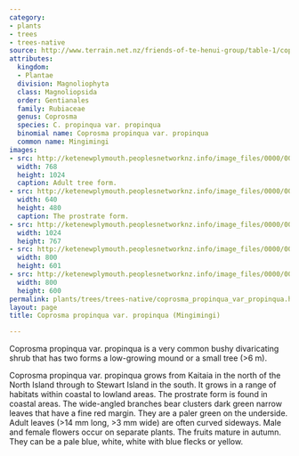 ```yaml
---
category:
- plants
- trees
- trees-native
source: http://www.terrain.net.nz/friends-of-te-henui-group/table-1/coprosma-propinqua-var-propinqua-mingimingi.html
attributes:
  kingdom:
  - Plantae
  division: Magnoliophyta
  class: Magnoliopsida
  order: Gentianales
  family: Rubiaceae
  genus: Coprosma
  species: C. propinqua var. propinqua
  binomial name: Coprosma propinqua var. propinqua
  common name: Mingimingi
images:
- src: http://ketenewplymouth.peoplesnetworknz.info/image_files/0000/0010/3938/Coprosma_propinqua_var._propinqua.JPG
  width: 768
  height: 1024
  caption: Adult tree form.
- src: http://ketenewplymouth.peoplesnetworknz.info/image_files/0000/0010/3948/Coprosma_propinqua_var._propinqua-001.JPG
  width: 640
  height: 480
  caption: The prostrate form.
- src: http://ketenewplymouth.peoplesnetworknz.info/image_files/0000/0010/3923/Coprosma_propinqua_var._propinqua_._propinqua_15-03-2016_2-06-39_PM.JPG
  width: 1024
  height: 767
- src: http://ketenewplymouth.peoplesnetworknz.info/image_files/0000/0010/3928/Coprosma_propinqua_var._propinqua_._propinqua_15-03-2016_2-07-58_PM.JPG
  width: 800
  height: 601
- src: http://ketenewplymouth.peoplesnetworknz.info/image_files/0000/0010/3933/Coprosma_propinqua_var._propinqua_-004.JPG
  width: 800
  height: 600
permalink: plants/trees/trees-native/coprosma_propinqua_var_propinqua.html
layout: page
title: Coprosma propinqua var. propinqua (Mingimingi)

---
```

Coprosma propinqua var. propinqua is a very common bushy divaricating shrub that has two forms a low-growing mound or a small tree (>6 m). 

Coprosma propinqua var. propinqua grows from Kaitaia in the north of the North Island through to Stewart Island in the south. It grows in a range of habitats within coastal to lowland areas. The prostrate form is found in coastal areas.
The wide-angled branches bear clusters dark green narrow leaves that have a fine red margin. They are a paler green on the underside. Adult leaves (>14 mm long, >3 mm wide) are often curved sideways.
Male and female flowers occur on separate plants. The fruits mature in autumn. They can be a pale blue, white, white with blue flecks or yellow.
